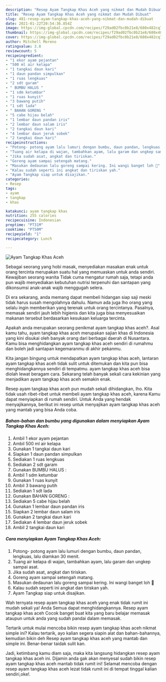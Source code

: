 ```yaml
---
description: "Resep Ayam Tangkap Khas Aceh yang nikmat dan Mudah Dibuat"
title: "Resep Ayam Tangkap Khas Aceh yang nikmat dan Mudah Dibuat"
slug: 481-resep-ayam-tangkap-khas-aceh-yang-nikmat-dan-mudah-dibuat
date: 2021-01-22T20:54:36.854Z
image: https://img-global.cpcdn.com/recipes/f29ad02fbc0b21e8/680x482cq70/ayam-tangkap-khas-aceh-foto-resep-utama.jpg
thumbnail: https://img-global.cpcdn.com/recipes/f29ad02fbc0b21e8/680x482cq70/ayam-tangkap-khas-aceh-foto-resep-utama.jpg
cover: https://img-global.cpcdn.com/recipes/f29ad02fbc0b21e8/680x482cq70/ayam-tangkap-khas-aceh-foto-resep-utama.jpg
author: Mitchell Moreno
ratingvalue: 3.8
reviewcount: 5
recipeingredient:
- "1 ekor ayam pejantan"
- "500 ml air kelapa"
- "1 tangkai daun kari"
- "1 daun pandan simpulkan"
- "1 ruas lengkuas"
- "2 sdt garam"
- " BUMBU HALUS "
- "1 sdm ketumbar"
- "1 ruas kunyit"
- "3 bawang putih"
- "1 sdt lada"
- " BAHAN GORENG "
- "5 cabe hijau belah"
- "1 lembar daun pandan iris"
- "2 lembar daun salam iris"
- "2 tangkai daun kari"
- "4 lembar daun jeruk sobek"
- "2 tangkai daun kari"
recipeinstructions:
- "Potong- potong ayam lalu lumuri dengan bumbu, daun pandan, lengkuas, lalu diamkan 30 menit."
- "Tuang air kelapa di wajan, tambahkan ayam, lalu garam dan ungkep sampai asat."
- "Jika sudah asat, angkat dan tiriskan."
- "Goreng ayam sampai setengah matang."
- "Masukan dedaunan lalu goreng sampai kering. Ini wangi banget loh 🥰"
- "Kalau sudah seperti ini angkat dan tiriskan yah."
- "Ayam Tangkap siap untuk disajikan."
categories:
- Resep
tags:
- ayam
- tangkap
- khas

katakunci: ayam tangkap khas 
nutrition: 255 calories
recipecuisine: Indonesian
preptime: "PT31M"
cooktime: "PT50M"
recipeyield: "1"
recipecategory: Lunch

---
```



![Ayam Tangkap Khas Aceh](https://img-global.cpcdn.com/recipes/f29ad02fbc0b21e8/680x482cq70/ayam-tangkap-khas-aceh-foto-resep-utama.jpg)

Sebagai seorang yang hobi masak, menyediakan masakan enak untuk orang tercinta merupakan suatu hal yang memuaskan untuk anda sendiri. Kewajiban seorang  wanita Tidak cuma mengatur rumah saja, tetapi anda pun wajib menyediakan kebutuhan nutrisi terpenuhi dan santapan yang dikonsumsi anak-anak wajib menggugah selera.

Di era  sekarang, anda memang dapat membeli hidangan siap saji meski tidak harus susah mengolahnya dahulu. Namun ada juga lho orang yang selalu ingin memberikan yang terenak untuk orang tercintanya. Pasalnya, memasak sendiri jauh lebih higienis dan kita juga bisa menyesuaikan makanan tersebut berdasarkan kesukaan keluarga tercinta. 



Apakah anda merupakan seorang penikmat ayam tangkap khas aceh?. Asal kamu tahu, ayam tangkap khas aceh merupakan sajian khas di Indonesia yang kini disukai oleh banyak orang dari berbagai daerah di Nusantara. Kamu bisa menghidangkan ayam tangkap khas aceh sendiri di rumahmu dan boleh jadi santapan kegemaranmu di akhir pekanmu.

Kita jangan bingung untuk mendapatkan ayam tangkap khas aceh, lantaran ayam tangkap khas aceh tidak sulit untuk ditemukan dan kita pun bisa menghidangkannya sendiri di tempatmu. ayam tangkap khas aceh bisa diolah lewat beragam cara. Sekarang telah banyak sekali cara kekinian yang menjadikan ayam tangkap khas aceh semakin enak.

Resep ayam tangkap khas aceh pun mudah sekali dihidangkan, lho. Kita tidak usah ribet-ribet untuk membeli ayam tangkap khas aceh, karena Kamu dapat menyiapkan di rumah sendiri. Untuk Anda yang hendak menyajikannya, berikut ini resep untuk menyajikan ayam tangkap khas aceh yang mantab yang bisa Anda coba.

<!--inarticleads1-->

##### Bahan-bahan dan bumbu yang digunakan dalam menyiapkan Ayam Tangkap Khas Aceh:

1. Ambil 1 ekor ayam pejantan
1. Ambil 500 ml air kelapa
1. Gunakan 1 tangkai daun kari
1. Siapkan 1 daun pandan simpulkan
1. Sediakan 1 ruas lengkuas
1. Sediakan 2 sdt garam
1. Gunakan  BUMBU HALUS :
1. Ambil 1 sdm ketumbar
1. Gunakan 1 ruas kunyit
1. Ambil 3 bawang putih
1. Sediakan 1 sdt lada
1. Gunakan  BAHAN GORENG :
1. Sediakan 5 cabe hijau belah
1. Gunakan 1 lembar daun pandan iris
1. Siapkan 2 lembar daun salam iris
1. Gunakan 2 tangkai daun kari
1. Sediakan 4 lembar daun jeruk sobek
1. Ambil 2 tangkai daun kari




<!--inarticleads2-->

##### Cara menyiapkan Ayam Tangkap Khas Aceh:

1. Potong- potong ayam lalu lumuri dengan bumbu, daun pandan, lengkuas, lalu diamkan 30 menit.
1. Tuang air kelapa di wajan, tambahkan ayam, lalu garam dan ungkep sampai asat.
1. Jika sudah asat, angkat dan tiriskan.
1. Goreng ayam sampai setengah matang.
1. Masukan dedaunan lalu goreng sampai kering. Ini wangi banget loh 🥰
1. Kalau sudah seperti ini angkat dan tiriskan yah.
1. Ayam Tangkap siap untuk disajikan.




Wah ternyata resep ayam tangkap khas aceh yang enak tidak rumit ini mudah sekali ya! Anda Semua dapat menghidangkannya. Resep ayam tangkap khas aceh Cocok banget buat kita yang baru belajar memasak ataupun untuk anda yang sudah pandai dalam memasak.

Tertarik untuk mulai mencoba bikin resep ayam tangkap khas aceh nikmat simple ini? Kalau tertarik, ayo kalian segera siapin alat dan bahan-bahannya, kemudian bikin deh Resep ayam tangkap khas aceh yang mantab dan simple ini. Benar-benar taidak sulit kan. 

Jadi, ketimbang kamu diam saja, maka kita langsung hidangkan resep ayam tangkap khas aceh ini. Dijamin anda gak akan menyesal sudah bikin resep ayam tangkap khas aceh mantab tidak rumit ini! Selamat mencoba dengan resep ayam tangkap khas aceh lezat tidak rumit ini di tempat tinggal kalian sendiri,oke!.

